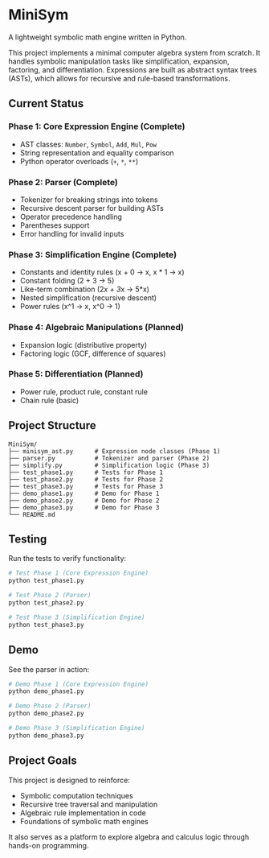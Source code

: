 # MiniSym

A lightweight symbolic math engine written in Python.

This project implements a minimal computer algebra system from scratch. It handles symbolic manipulation tasks like simplification, expansion, factoring, and differentiation. Expressions are built as abstract syntax trees (ASTs), which allows for recursive and rule-based transformations.

## Current Status

### Phase 1: Core Expression Engine (Complete)
- AST classes: `Number`, `Symbol`, `Add`, `Mul`, `Pow`
- String representation and equality comparison
- Python operator overloads (`+`, `*`, `**`)

### Phase 2: Parser (Complete)
- Tokenizer for breaking strings into tokens
- Recursive descent parser for building ASTs
- Operator precedence handling
- Parentheses support
- Error handling for invalid inputs

### Phase 3: Simplification Engine (Complete)
- Constants and identity rules (x + 0 → x, x * 1 → x)
- Constant folding (2 + 3 → 5)
- Like-term combination (2*x + 3*x → 5*x)
- Nested simplification (recursive descent)
- Power rules (x^1 → x, x^0 → 1)

### Phase 4: Algebraic Manipulations (Planned)
- Expansion logic (distributive property)
- Factoring logic (GCF, difference of squares)

### Phase 5: Differentiation (Planned)
- Power rule, product rule, constant rule
- Chain rule (basic)

## Project Structure

```
MiniSym/
├── minisym_ast.py      # Expression node classes (Phase 1)
├── parser.py           # Tokenizer and parser (Phase 2)
├── simplify.py         # Simplification logic (Phase 3)
├── test_phase1.py      # Tests for Phase 1
├── test_phase2.py      # Tests for Phase 2
├── test_phase3.py      # Tests for Phase 3
├── demo_phase1.py      # Demo for Phase 1
├── demo_phase2.py      # Demo for Phase 2
├── demo_phase3.py      # Demo for Phase 3
└── README.md
```

## Testing

Run the tests to verify functionality:

```bash
# Test Phase 1 (Core Expression Engine)
python test_phase1.py

# Test Phase 2 (Parser)
python test_phase2.py

# Test Phase 3 (Simplification Engine)
python test_phase3.py
```

## Demo

See the parser in action:

```bash
# Demo Phase 1 (Core Expression Engine)
python demo_phase1.py

# Demo Phase 2 (Parser)
python demo_phase2.py

# Demo Phase 3 (Simplification Engine)
python demo_phase3.py
```

## Project Goals

This project is designed to reinforce:
- Symbolic computation techniques
- Recursive tree traversal and manipulation
- Algebraic rule implementation in code
- Foundations of symbolic math engines

It also serves as a platform to explore algebra and calculus logic through hands-on programming.
